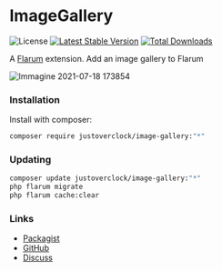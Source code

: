 # ImageGallery

![License](https://img.shields.io/badge/license-MIT-blue.svg) [![Latest Stable Version](https://img.shields.io/packagist/v/justoverclock/image-gallery.svg)](https://packagist.org/packages/justoverclock/image-gallery) [![Total Downloads](https://img.shields.io/packagist/dt/justoverclock/image-gallery.svg)](https://packagist.org/packages/justoverclock/image-gallery)

A [Flarum](http://flarum.org) extension. Add an image gallery to Flarum

![Immagine 2021-07-18 173854](https://user-images.githubusercontent.com/79002016/126073437-249823f6-0bf2-4b2f-88c3-8096f7536386.png)


### Installation

Install with composer:

```sh
composer require justoverclock/image-gallery:"*"
```

### Updating

```sh
composer update justoverclock/image-gallery:"*"
php flarum migrate
php flarum cache:clear
```

### Links

- [Packagist](https://packagist.org/packages/justoverclock/image-gallery)
- [GitHub](https://github.com/justoverclock/image-gallery)
- [Discuss](https://discuss.flarum.org/d/PUT_DISCUSS_SLUG_HERE)
